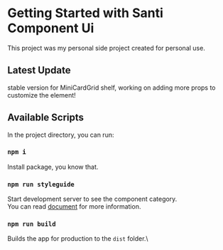 # Getting Started with Santi Component Ui

This project was my personal side project created for personal use.

## Latest Update
stable version for MiniCardGrid shelf, working on adding more props to customize the element!
## Available Scripts

In the project directory, you can run:

### `npm i`

Install package, you know that.

### `npm run styleguide`

Start development server to see the component category.\
You can read [document](https://styled-components.com/docs) for more information.

### `npm run build`

Builds the app for production to the `dist` folder.\
